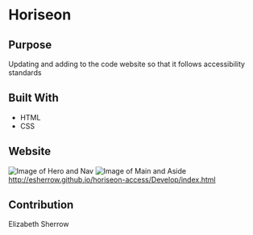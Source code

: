 # Horiseon

## Purpose
Updating and adding to the code website so that it follows accessibility standards

## Built With
*  HTML
*  CSS

## Website
![Image of Hero and Nav](http://esherrow.github.io/horiseon-access/Develop/assets/images/Capture1.png)
![Image of Main and Aside](http://esherrow.github.io/horiseon-access/Develop/assets/images/Capture2.png)
http://esherrow.github.io/horiseon-access/Develop/index.html

## Contribution
Elizabeth Sherrow
